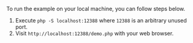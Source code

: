 To run the example on your local machine, you can follow steps below.

1. Execute `php -S localhost:12388` where `12388` is an arbitrary unused port.
1. Visit `http://localhost:12388/demo.php` with your web browser.
